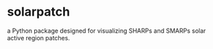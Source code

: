 # solarpatch
a Python package designed for visualizing SHARPs and SMARPs solar active region patches.
